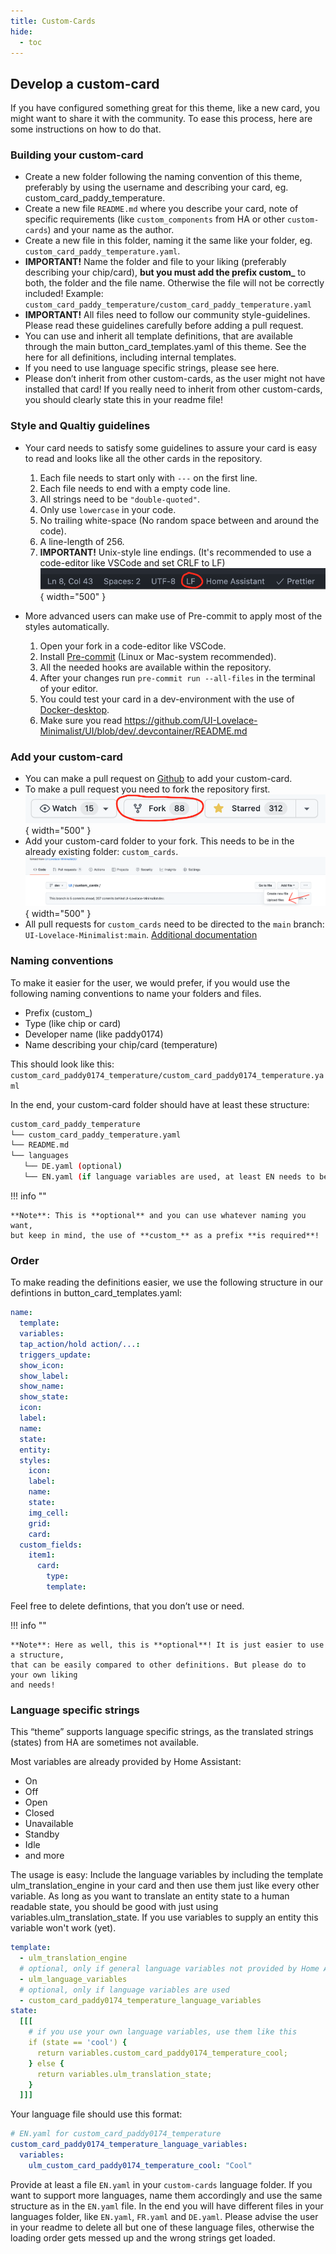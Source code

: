 ```yaml
---
title: Custom-Cards
hide:
  - toc
---
```


<!-- markdownlint-disable MD046 -->

## Develop a custom-card

If you have configured something great for this theme, like a new card, you might want to share it with the community. To ease this process, here are some instructions on how to do that.

### Building your custom-card

- Create a new folder following the naming convention of this theme, preferably by using the username and describing your card, eg. custom_card_paddy_temperature.
- Create a new file `README.md` where you describe your card, note of specific requirements (like `custom_components` from HA or other `custom-cards`) and your name as the author.
- Create a new file in this folder, naming it the same like your folder, eg. `custom_card_paddy_temperature.yaml`.
- **IMPORTANT!**
  Name the folder and file to your liking (preferably describing your chip/card), **but you must add the prefix custom\_** to both, the folder and the file name. Otherwise the file will not be correctly included!
  Example: `custom_card_paddy_temperature/custom_card_paddy_temperature.yaml`
- **IMPORTANT!** All files need to follow our community style-guidelines. Please read these guidelines carefully before adding a pull request.
- You can use and inherit all template definitions, that are available through the main button_card_templates.yaml of this theme. See the here for all definitions, including internal templates.
- If you need to use language specific strings, please see here.
- Please don’t inherit from other custom-cards, as the user might not have installed that card! If you really need to inherit from other custom-cards, you should clearly state this in your readme file!

### Style and Qualtiy guidelines

- Your card needs to satisfy some guidelines to assure your card is easy to read and looks like all the other cards in the repository.

  1. Each file needs to start only with `---` on the first line.
  2. Each file needs to end with a empty code line.
  3. All strings need to be `"double-quoted"`.
  4. Only use `lowercase` in your code.
  5. No trailing white-space (No random space between and around the code).
  6. A line-length of 256.
  7. **IMPORTANT!** Unix-style line endings. (It's recommended to use a code-editor like VSCode and set CRLF to LF)
     ![example-image](../assets/img/unix_line_endings.png){ width="500" }

- More advanced users can make use of Pre-commit to apply most of the styles automatically.
  1. Open your fork in a code-editor like VSCode.
  2. Install [Pre-commit](https://pre-commit.com/) (Linux or Mac-system recommended).
  3. All the needed hooks are available within the repository.
  4. After your changes run `pre-commit run --all-files` in the terminal of your editor.
  5. You could test your card in a dev-environment with the use of [Docker-desktop](https://www.docker.com/products/docker-desktop).
  6. Make sure you read https://github.com/UI-Lovelace-Minimalist/UI/blob/dev/.devcontainer/README.md

### Add your custom-card

- You can make a pull request on [Github](https://github.com/UI-Lovelace-Minimalist/UI/tree/dev) to add your custom-card.
- To make a pull request you need to fork the repository first.
  ![example-image](../assets/img/fork.png){ width="500" }
- Add your custom-card folder to your fork. This needs to be in the already existing folder: `custom_cards`.
  ![example-image](../assets/img/upload.png){ width="500" }
- All pull requests for `custom_cards` need to be directed to the `main` branch: `UI-Lovelace-Minimalist:main`. [Additional documentation](https://docs.github.com/en/pull-requests/collaborating-with-pull-requests/proposing-changes-to-your-work-with-pull-requests/creating-a-pull-request)

### Naming conventions

To make it easier for the user, we would prefer, if you would use the following naming conventions to name your folders and files.

- Prefix (custom\_)
- Type (like chip or card)
- Developer name (like paddy0174)
- Name describing your chip/card (temperature)

This should look like this:
`custom_card_paddy0174_temperature/custom_card_paddy0174_temperature.yaml`

In the end, your custom-card folder should have at least these structure:

```bash
custom_card_paddy_temperature
└── custom_card_paddy_temperature.yaml
└── README.md
└── languages
   └── DE.yaml (optional)
   └── EN.yaml (if language variables are used, at least EN needs to be provided)
```

!!! info ""

    **Note**: This is **optional** and you can use whatever naming you want,
    but keep in mind, the use of **custom_** as a prefix **is required**!

### Order

To make reading the definitions easier, we use the following structure in our defintions in button_card_templates.yaml:

```yaml
name:
  template:
  variables:
  tap_action/hold action/...:
  triggers_update:
  show_icon:
  show_label:
  show_name:
  show_state:
  icon:
  label:
  name:
  state:
  entity:
  styles:
    icon:
    label:
    name:
    state:
    img_cell:
    grid:
    card:
  custom_fields:
    item1:
      card:
        type:
        template:
```

Feel free to delete defintions, that you don’t use or need.

!!! info ""

    **Note**: Here as well, this is **optional**! It is just easier to use a structure,
    that can be easily compared to other definitions. But please do to your own liking
    and needs!

### Language specific strings

This “theme” supports language specific strings, as the translated strings (states) from HA are sometimes not available.

Most variables are already provided by Home Assistant:

- On
- Off
- Open
- Closed
- Unavailable
- Standby
- Idle
- and more

The usage is easy:
Include the language variables by including the template ulm_translation_engine in your card and then use them just like every other variable. As long as you want to translate an entity state to a human readable state, you should be good with just using variables.ulm_translation_state. If you use variables to supply an entity this variable won't work (yet).

```yaml
template:
  - ulm_translation_engine
  # optional, only if general language variables not provided by Home Assistant are used
  - ulm_language_variables
  # optional, only if language variables are used
  - custom_card_paddy0174_temperature_language_variables
state:
  [[[
    # if you use your own language variables, use them like this
    if (state == 'cool') {
      return variables.custom_card_paddy0174_temperature_cool;
    } else {
      return variables.ulm_translation_state;
    }
  ]]]
```

Your language file should use this format:

```yaml
# EN.yaml for custom_card_paddy0174_temperature
custom_card_paddy0174_temperature_language_variables:
  variables:
    ulm_custom_card_paddy0174_temperature_cool: "Cool"
```

Provide at least a file `EN.yaml` in your `custom-cards` language folder. If you want to support more languages, name them accordingly and use the same structure as in the `EN.yaml` file. In the end you will have different files in your languages folder, like `EN.yaml`, `FR.yaml` and `DE.yaml`. Please advise the user in your readme to delete all but one of these language files, otherwise the loading order gets messed up and the wrong strings get loaded.
